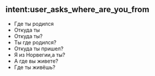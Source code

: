 ## intent:user_asks_where_are_you_from
- Где ты родился
- Откуда ты
- Откуда ты?
- Ты где родился?
- Откуда ты пришел?
- Я из Норвегии,а ты? 
- А где вы живете? 
- Где ты живёшь? 